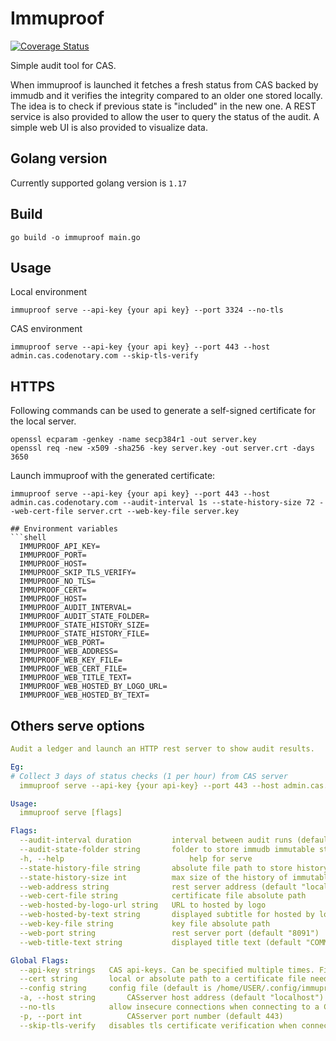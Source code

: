 # Immuproof

[![Coverage Status](https://coveralls.io/repos/github/codenotary/immuproof/badge.svg)](https://coveralls.io/github/codenotary/immuproof)

Simple audit tool for CAS.

When immuproof is launched it fetches a fresh status from CAS backed by immudb and it verifies the integrity compared to an older one stored locally.
The idea is to check if previous state is "included" in the new one.
A REST service is also provided to allow the user to query the status of the audit.
A simple web UI is also provided to visualize data.

## Golang version

Currently supported golang version is `1.17`

## Build

```shell
go build -o immuproof main.go
```

## Usage

Local environment

```shell
immuproof serve --api-key {your api key} --port 3324 --no-tls
```

CAS environment

```shell
immuproof serve --api-key {your api key} --port 443 --host admin.cas.codenotary.com --skip-tls-verify
```

## HTTPS

Following commands can be used to generate a self-signed certificate for the local server.

```shell
openssl ecparam -genkey -name secp384r1 -out server.key
openssl req -new -x509 -sha256 -key server.key -out server.crt -days 3650
```

Launch immuproof with the generated certificate:

```shell
immuproof serve --api-key {your api key} --port 443 --host admin.cas.codenotary.com --audit-interval 1s --state-history-size 72 --web-cert-file server.crt --web-key-file server.key

## Environment variables
```shell
  IMMUPROOF_API_KEY=
  IMMUPROOF_PORT=
  IMMUPROOF_HOST=
  IMMUPROOF_SKIP_TLS_VERIFY=
  IMMUPROOF_NO_TLS=
  IMMUPROOF_CERT=
  IMMUPROOF_HOST=
  IMMUPROOF_AUDIT_INTERVAL=
  IMMUPROOF_AUDIT_STATE_FOLDER=
  IMMUPROOF_STATE_HISTORY_SIZE=
  IMMUPROOF_STATE_HISTORY_FILE=
  IMMUPROOF_WEB_PORT=
  IMMUPROOF_WEB_ADDRESS=
  IMMUPROOF_WEB_KEY_FILE=
  IMMUPROOF_WEB_CERT_FILE=
  IMMUPROOF_WEB_TITLE_TEXT=
  IMMUPROOF_WEB_HOSTED_BY_LOGO_URL=
  IMMUPROOF_WEB_HOSTED_BY_TEXT=

```

## Others serve options

```yaml
Audit a ledger and launch an HTTP rest server to show audit results.

Eg:
# Collect 3 days of status checks (1 per hour) from CAS server
  immuproof serve --api-key {your api-key} --port 443 --host admin.cas.codenotary.com --skip-tls-verify --audit-interval 1h --state-history-size 72

Usage:
  immuproof serve [flags]

Flags:
  --audit-interval duration         interval between audit runs (default 1h0m0s)
  --audit-state-folder string       folder to store immudb immutable state (default "/home/USER/.local/state/immuproof")
  -h, --help                            help for serve
  --state-history-file string       absolute file path to store history of immutable states. (JSON format) (default "/home/falce/.local/state/immuproof/state-history.json")
  --state-history-size int          max size of the history of immutable states. (default 90)
  --web-address string              rest server address (default "localhost")
  --web-cert-file string            certificate file absolute path
  --web-hosted-by-logo-url string   URL to hosted by logo
  --web-hosted-by-text string       displayed subtitle for hosted by logo (default "Hosted by:")
  --web-key-file string             key file absolute path
  --web-port string                 rest server port (default "8091")
  --web-title-text string           displayed title text (default "COMMUNITY ATTESTATION SERVICE STATUS PAGE")

Global Flags:
  --api-key strings   CAS api-keys. Can be specified multiple times. First key is used for signing. For each key provided related ledger is audit. If no key is provided, no audit is performed
  --cert string       local or absolute path to a certificate file needed to set up tls connection to a CAS server
  --config string     config file (default is /home/USER/.config/immuproof/.immuproof.yaml) (default "/home/USER/.config/immuproof")
  -a, --host string       CASserver host address (default "localhost")
  --no-tls            allow insecure connections when connecting to a CAS server
  -p, --port int          CASserver port number (default 443)
  --skip-tls-verify   disables tls certificate verification when connecting to a CAS server
```
